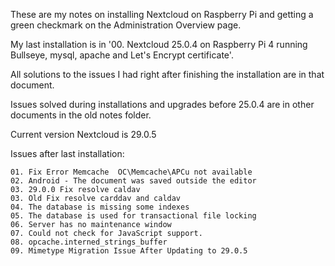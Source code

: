 These are my notes on installing Nextcloud on Raspberry Pi and getting a green checkmark on the Administration Overview page.

My last installation is in '00. Nextcloud 25.0.4 on Raspberry Pi 4 running Bullseye, mysql, apache and Let's Encrypt certificate'.

All solutions to the issues I had right after finishing the installation are in that document.

Issues solved during installations and upgrades before 25.0.4 are in other documents in the old notes folder.

Current version Nextcloud is 29.0.5

Issues after last installation:

    01. Fix Error Memcache  OC\Memcache\APCu not available
    02. Android - The document was saved outside the editor
    03. 29.0.0 Fix resolve caldav
    03. Old Fix resolve carddav and caldav
    04. The database is missing some indexes
    05. The database is used for transactional file locking
    06. Server has no maintenance window
    07. Could not check for JavaScript support.
    08. opcache.interned_strings_buffer
    09. Mimetype Migration Issue After Updating to 29.0.5
